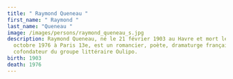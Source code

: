 ```yaml
---
title: " Raymond Queneau "
first_name: " Raymond "
last_name: "Queneau "
image: /images/persons/raymond_queneau_s.jpg
description: Raymond Queneau, né le 21 février 1903 au Havre et mort le 25
  octobre 1976 à Paris 13e, est un romancier, poète, dramaturge français,
  cofondateur du groupe littéraire Oulipo.
birth: 1903
death: 1976
---
```

